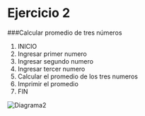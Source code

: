 # Ejercicio 2
###Calcular promedio de tres números
1. INICIO
2. Ingresar primer numero
3. Ingresar segundo numero
4. Ingresar tercer numero
5. Calcular el promedio de los tres numeros
6. Imprimir el promedio
7. FIN

![Diagrama2](http://i66.tinypic.com/w15vuc.jpg)
